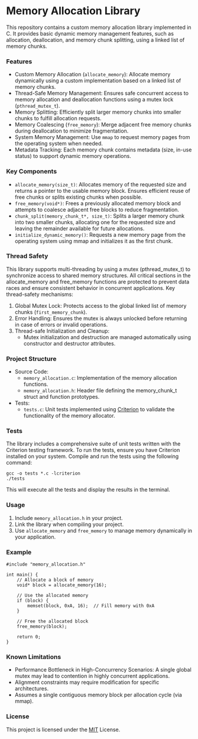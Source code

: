 # Memory Allocation Library
This repository contains a custom memory allocation library implemented in C. It provides basic dynamic memory management features, such as allocation, deallocation, and memory chunk splitting, using a linked list of memory chunks.

### Features
- Custom Memory Allocation (`allocate_memory`): Allocate memory dynamically using a custom implementation based on a linked list of memory chunks.
- Thread-Safe Memory Management: Ensures safe concurrent access to memory allocation and deallocation functions using a mutex lock (`pthread_mutex_t`).
- Memory Splitting: Efficiently split larger memory chunks into smaller chunks to fulfill allocation requests.
- Memory Coalescing (`free_memory`): Merge adjacent free memory chunks during deallocation to minimize fragmentation.
- System Memory Management: Use `mmap` to request memory pages from the operating system when needed.
- Metadata Tracking: Each memory chunk contains metadata (size, in-use status) to support dynamic memory operations.

### Key Components
- `allocate_memory(size_t)`: Allocates memory of the requested size and returns a pointer to the usable memory block. Ensures efficient reuse of free chunks or splits existing chunks when possible.
- `free_memory(void*)`: Frees a previously allocated memory block and attempts to coalesce adjacent free blocks to reduce fragmentation.
- `chunk_split(memory_chunk_t*, size_t)`: Splits a larger memory chunk into two smaller chunks, allocating one for the requested size and leaving the remainder available for future allocations.
- `initialize_dynamic_memory()`: Requests a new memory page from the operating system using mmap and initializes it as the first chunk.

### Thread Safety
This library supports multi-threading by using a mutex (pthread_mutex_t) to synchronize access to shared memory structures. All critical sections in the allocate_memory and free_memory functions are protected to prevent data races and ensure consistent behavior in concurrent applications.
Key thread-safety mechanisms:
1. Global Mutex Lock: Protects access to the global linked list of memory chunks (`first_memory_chunk`).
2. Error Handling: Ensures the mutex is always unlocked before returning in case of errors or invalid operations.
3. Thread-safe Initialization and Cleanup:
    - Mutex initialization and destruction are managed automatically using constructor and destructor attributes.

### Project Structure
- Source Code:
    + `memory_allocation.c`: Implementation of the memory allocation functions.
    + `memory_allocation.h`: Header file defining the memory_chunk_t struct and function prototypes.
- Tests:
    + `tests.c`: Unit tests implemented using [Criterion](https://github.com/Snaipe/Criterion) to validate the functionality of the memory allocator.

### Tests
The library includes a comprehensive suite of unit tests written with the Criterion testing framework.
To run the tests, ensure you have Criterion installed on your system. Compile and run the tests using the following command:
```
gcc -o tests *.c -lcriterion
./tests
```
This will execute all the tests and display the results in the terminal.

### Usage
1. Include `memory_allocation.h` in your project.
2. Link the library when compiling your project.
3. Use `allocate_memory` and `free_memory` to manage memory dynamically in your application.

### Example
```
#include "memory_allocation.h"

int main() {
    // Allocate a block of memory
    void* block = allocate_memory(16);

    // Use the allocated memory
    if (block) {
        memset(block, 0xA, 16);  // Fill memory with 0xA
    }

    // Free the allocated block
    free_memory(block);

    return 0;
}
```

### Known Limitations
- Performance Bottleneck in High-Concurrency Scenarios: A single global mutex may lead to contention in highly concurrent applications.
- Alignment constraints may require modification for specific architectures.
- Assumes a single contiguous memory block per allocation cycle (via mmap).

### License
This project is licensed under the [MIT](https://choosealicense.com/licenses/mit/) License.